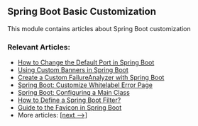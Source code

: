## Spring Boot Basic Customization

This module contains articles about Spring Boot customization

### Relevant Articles:

 - [How to Change the Default Port in Spring Boot](https://www.baeldung.com/spring-boot-change-port)
 - [Using Custom Banners in Spring Boot](https://www.baeldung.com/spring-boot-custom-banners)
 - [Create a Custom FailureAnalyzer with Spring Boot](https://www.baeldung.com/spring-boot-failure-analyzer)
 - [Spring Boot: Customize Whitelabel Error Page](https://www.baeldung.com/spring-boot-custom-error-page)
 - [Spring Boot: Configuring a Main Class](https://www.baeldung.com/spring-boot-main-class)
 - [How to Define a Spring Boot Filter?](https://www.baeldung.com/spring-boot-add-filter)
 - [Guide to the Favicon in Spring Boot](https://www.baeldung.com/spring-boot-favicon)
 - More articles: [[next -->]](/spring-boot-modules/spring-boot-basic-customization)